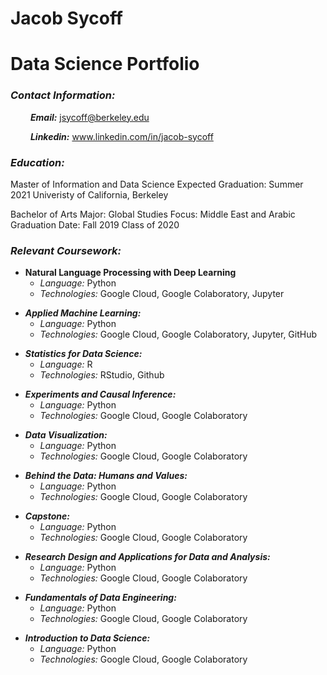 # **Jacob Sycoff**
# **Data Science Portfolio** 

### ***Contact Information:*** 
&emsp;&emsp; ***Email:*** jsycoff@berkeley.edu

&emsp;&emsp; ***Linkedin:*** www.linkedin.com/in/jacob-sycoff

### ***Education:***
  Master of Information and Data Science 
  Expected Graduation: Summer 2021
  Univeristy of California, Berkeley

  Bachelor of Arts 
  Major: Global Studies 
  Focus: Middle East and Arabic
  Graduation Date: Fall 2019
  Class of 2020

### ***Relevant Coursework:***
<p/>

   * **Natural Language Processing with Deep Learning**
      * *Language:* Python
      * *Technologies:* Google Cloud, Google Colaboratory, Jupyter

<p/>

   * ***Applied Machine Learning:***
      * *Language:* Python
      * *Technologies:* Google Cloud, Google Colaboratory, Jupyter, GitHub

<p/>

   * ***Statistics for Data Science:***
      * *Language:* R
      * *Technologies:* RStudio, Github
<p/>

   * ***Experiments and Causal Inference:***
      * *Language:* Python
      * *Technologies:* Google Cloud, Google Colaboratory
<p/>

   * ***Data Visualization:***
      * *Language:* Python
      * *Technologies:* Google Cloud, Google Colaboratory

<p/>

   * ***Behind the Data: Humans and Values:***
      * *Language:* Python
      * *Technologies:* Google Cloud, Google Colaboratory

<p/>

   * ***Capstone:***
      * *Language:* Python
      * *Technologies:* Google Cloud, Google Colaboratory

<p/>

   * ***Research Design and Applications for Data and Analysis:***
      * *Language:* Python
      * *Technologies:* Google Cloud, Google Colaboratory

<p/>

   * ***Fundamentals of Data Engineering:***  
      * *Language:* Python
      * *Technologies:* Google Cloud, Google Colaboratory

<p/>

   * ***Introduction to Data Science:***
      * *Language:* Python
      * *Technologies:* Google Cloud, Google Colaboratory
<p/>

